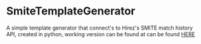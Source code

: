 # SmiteTemplateGenerator

A simple template generator that connect's to Hirez's SMITE match history API, created in python, 
working version can be found at can be found <a href="http://www.piodum.com:5554/"> HERE </a>
